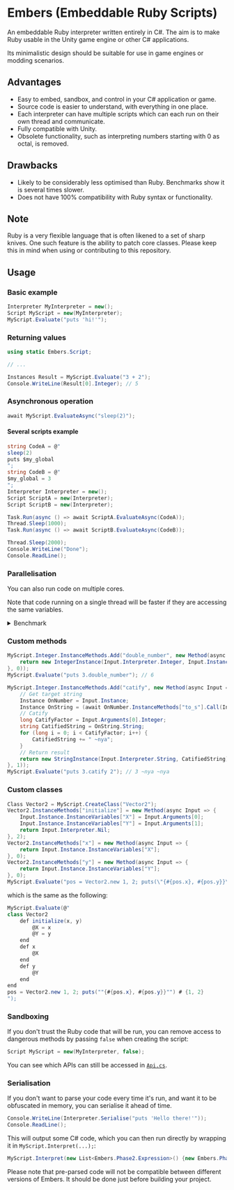 # Embers (Embeddable Ruby Scripts)
An embeddable Ruby interpreter written entirely in C#. The aim is to make Ruby usable in the Unity game engine or other C# applications.

Its minimalistic design should be suitable for use in game engines or modding scenarios.

## Advantages
- Easy to embed, sandbox, and control in your C# application or game.
- Source code is easier to understand, with everything in one place.
- Each interpreter can have multiple scripts which can each run on their own thread and communicate.
- Fully compatible with Unity.
- Obsolete functionality, such as interpreting numbers starting with 0 as octal, is removed.

## Drawbacks
- Likely to be considerably less optimised than Ruby. Benchmarks show it is several times slower.
- Does not have 100% compatibility with Ruby syntax or functionality.

## Note
Ruby is a very flexible language that is often likened to a set of sharp knives. One such feature is the ability to patch core classes. Please keep this in mind when using or contributing to this repository.

## Usage
### Basic example
```csharp
Interpreter MyInterpreter = new();
Script MyScript = new(MyInterpreter);
MyScript.Evaluate("puts 'hi!'");
```
### Returning values
```csharp
using static Embers.Script;

// ...

Instances Result = MyScript.Evaluate("3 + 2");
Console.WriteLine(Result[0].Integer); // 5
```
### Asynchronous operation
```csharp
await MyScript.EvaluateAsync("sleep(2)");
```
#### Several scripts example
```csharp
string CodeA = @"
sleep(2)
puts $my_global
";
string CodeB = @"
$my_global = 3
";
Interpreter Interpreter = new();
Script ScriptA = new(Interpreter);
Script ScriptB = new(Interpreter);

Task.Run(async () => await ScriptA.EvaluateAsync(CodeA));
Thread.Sleep(1000);
Task.Run(async () => await ScriptB.EvaluateAsync(CodeB));

Thread.Sleep(2000);
Console.WriteLine("Done");
Console.ReadLine();
```
### Parallelisation
You can also run code on multiple cores.

Note that code running on a single thread will be faster if they are accessing the same variables.

<details><summary>Benchmark</summary>

```csharp
const string BenchmarkCode = @"
$i = 0
while $i < 550000
    # Random equations
    r1 = rand 20
    r2 = rand 20
    r1 - (r2 % r1 + r1) * r2 - (r1 ** r2)
    r2 *= r1 - r2
    r1 = r2 + r2 + 2 * (r1 - r2)
    
    # Increment counter
    $i += 1
end
";
{
    Console.WriteLine("Single thread benchmark:");

    Interpreter SingleThreadInterpreter = new();
    Script SingleThreadScript = new(SingleThreadInterpreter);

    Benchmark(() => SingleThreadScript.Evaluate(BenchmarkCode));
}

{
    Console.WriteLine("Multi-threading benchmark:");

    Interpreter MultiThreadInterpreter = new();
    Script MultiThreadScriptA = new(MultiThreadInterpreter);
    Script MultiThreadScriptB = new(MultiThreadInterpreter);
    Script MultiThreadScriptC = new(MultiThreadInterpreter);
    Script MultiThreadScriptD = new(MultiThreadInterpreter);

    Task.WaitAll(
        Task.Run(() => Benchmark(() => MultiThreadScriptA.Evaluate(BenchmarkCode))),
        Task.Run(() => Benchmark(() => MultiThreadScriptB.Evaluate(BenchmarkCode))),
        Task.Run(() => Benchmark(() => MultiThreadScriptC.Evaluate(BenchmarkCode))),
        Task.Run(() => Benchmark(() => MultiThreadScriptD.Evaluate(BenchmarkCode)))
    );
}

{
    Console.WriteLine("Parallel benchmark:");

    Interpreter ParallelInterpreter = new();
    Script ParallelScriptA = new(ParallelInterpreter);
    Script ParallelScriptB = new(ParallelInterpreter);
    Script ParallelScriptC = new(ParallelInterpreter);
    Script ParallelScriptD = new(ParallelInterpreter);

    Parallel.Invoke(
        () => Benchmark(() => ParallelScriptA.Evaluate(BenchmarkCode)),
        () => Benchmark(() => ParallelScriptB.Evaluate(BenchmarkCode)),
        () => Benchmark(() => ParallelScriptC.Evaluate(BenchmarkCode)),
        () => Benchmark(() => ParallelScriptD.Evaluate(BenchmarkCode))
    );
}
```
```
Single thread benchmark:
Took 16.356 seconds
Multi-threading benchmark:
Took 10.334 seconds
Took 10.335 seconds
Took 10.335 seconds
Took 10.335 seconds
Parallel benchmark:
Took 10.398 seconds
Took 10.398 seconds
Took 10.398 seconds
Took 10.398 seconds
```
</details>

### Custom methods
```csharp
MyScript.Integer.InstanceMethods.Add("double_number", new Method(async Input => {
    return new IntegerInstance(Input.Interpreter.Integer, Input.Instance.Integer * 2);
}, 0));
MyScript.Evaluate("puts 3.double_number"); // 6
```
```csharp
MyScript.Integer.InstanceMethods.Add("catify", new Method(async Input => {
    // Get target string
    Instance OnNumber = Input.Instance;
    Instance OnString = (await OnNumber.InstanceMethods["to_s"].Call(Input.Interpreter, OnNumber))[0];
    // Catify
    long CatifyFactor = Input.Arguments[0].Integer;
    string CatifiedString = OnString.String;
    for (long i = 0; i < CatifyFactor; i++) {
        CatifiedString += " ~nya";
    }
    // Return result
    return new StringInstance(Input.Interpreter.String, CatifiedString);
}, 1));
MyScript.Evaluate("puts 3.catify 2"); // 3 ~nya ~nya
```
### Custom classes
```csharp
Class Vector2 = MyScript.CreateClass("Vector2");
Vector2.InstanceMethods["initialize"] = new Method(async Input => {
    Input.Instance.InstanceVariables["X"] = Input.Arguments[0];
    Input.Instance.InstanceVariables["Y"] = Input.Arguments[1];
    return Input.Interpreter.Nil;
}, 2);
Vector2.InstanceMethods["x"] = new Method(async Input => {
    return Input.Instance.InstanceVariables["X"];
}, 0);
Vector2.InstanceMethods["y"] = new Method(async Input => {
    return Input.Instance.InstanceVariables["Y"];
}, 0);
MyScript.Evaluate("pos = Vector2.new 1, 2; puts(\"{#{pos.x}, #{pos.y}}\")"); // {1, 2}
```
which is the same as the following:
```csharp
MyScript.Evaluate(@"
class Vector2
    def initialize(x, y)
        @X = x
        @Y = y
    end
    def x
        @X
    end
    def y
        @Y
    end
end
pos = Vector2.new 1, 2; puts(""{#{pos.x}, #{pos.y}}"") # {1, 2}
");
```
### Sandboxing
If you don't trust the Ruby code that will be run, you can remove access to dangerous methods by passing `false` when creating the script:
```csharp
Script MyScript = new(MyInterpreter, false);
```
You can see which APIs can still be accessed in [`Api.cs`](Source/Embers/Api.cs).

### Serialisation
If you don't want to parse your code every time it's run, and want it to be obfuscated in memory, you can serialise it ahead of time.
```csharp
Console.WriteLine(Interpreter.Serialise("puts 'Hello there!'"));
Console.ReadLine();
```
This will output some C# code, which you can then run directly by wrapping it in `MyScript.Interpret(...);`:
```csharp
MyScript.Interpret(new List<Embers.Phase2.Expression>() {new Embers.Phase2.MethodCallExpression(new Embers.Phase2.ObjectTokenExpression(new Embers.Phase2.Phase2Token(new DebugLocation(1, 0), Embers.Phase2.Phase2TokenType.LocalVariableOrMethod, "puts", new Embers.Phase1.Phase1Token(new DebugLocation(1, 0), Embers.Phase1.Phase1TokenType.Identifier, "puts", false, false))), new List<Embers.Phase2.Expression>() {new Embers.Phase2.ObjectTokenExpression(new Embers.Phase2.Phase2Token(new DebugLocation(1, 5), Embers.Phase2.Phase2TokenType.String, "Hello there!", new Embers.Phase1.Phase1Token(new DebugLocation(1, 5), Embers.Phase1.Phase1TokenType.String, "Hello there!", true, false)))}, null)});
```
Please note that pre-parsed code will not be compatible between different versions of Embers. It should be done just before building your project.